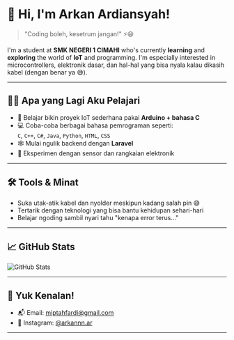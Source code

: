 # 👋 Hi, I'm Arkan Ardiansyah!

> "Coding boleh, kesetrum jangan!" ⚡😄

I'm a student at **SMK NEGERI 1 CIMAHI** who's currently **learning** and **exploring** the world of **IoT** and programming. I'm especially interested in microcontrollers, elektronik dasar, dan hal-hal yang bisa nyala kalau dikasih kabel (dengan benar ya 😅).

---

## 🧑‍💻 Apa yang Lagi Aku Pelajari

- 🔌 Belajar bikin proyek IoT sederhana pakai **Arduino + bahasa C**
- 💻 Coba-coba berbagai bahasa pemrograman seperti:  
  `C`, `C++`, `C#`, `Java`, `Python`, `HTML`, `CSS`
- 🕸️ Mulai ngulik backend dengan **Laravel** 
- 🔧 Eksperimen dengan sensor dan rangkaian elektronik

---

## 🛠️ Tools & Minat

- Suka utak-atik kabel dan nyolder meskipun kadang salah pin 😅
- Tertarik dengan teknologi yang bisa bantu kehidupan sehari-hari
- Belajar ngoding sambil nyari tahu "kenapa error terus..."

---

## 📈 GitHub Stats

![GitHub Stats](https://github-readme-stats.vercel.app/api?username=trevtana&show_icons=true&theme=tokyonight)

---

## 🤝 Yuk Kenalan!

- 📬 Email: miptahfardi@gmail.com  
- 📸 Instagram: [@arkannn.ar](https://www.instagram.com/arkannn.ar/)

---
